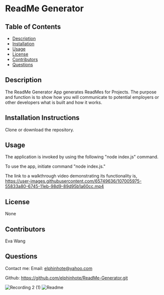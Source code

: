 
# ReadMe Generator


## Table of Contents
* [Description](#description)
* [Installation](#installation)
* [Usage](#usage)
* [License](#license)
* [Contributors](#contributors)
* [Questions](#questions)

## Description
The ReadMe Generator App generates ReadMes for Projects.
The purpose and function is to show how you will communicate to potential employers or other developers what is built and how it works.

## Installation Instructions
Clone or download the repository.

## Usage
 The application is invoked by using the following
"node index.js" command.
  
To use the app, initiate command "node index.js."


The link to a walkthrough video demonstrating its functionality is,  
https://user-images.githubusercontent.com/65749636/107005975-55833a80-6745-11eb-98d9-89d95b1a60cc.mp4


## License
None

## Contributors
Eva Wang

## Questions
Contact me:
Email: [elphinhote@yahoo.com](elphinhote@yahoo.com)

Github: https://github.com/elphinhote/ReadMe-Generator.git

![Recording 2 (1)](https://user-images.githubusercontent.com/65749636/107099623-0382f900-67c7-11eb-9370-69d77a3094e5.gif)
![Readme](https://user-images.githubusercontent.com/65749636/107100317-d899a480-67c8-11eb-959f-992194b3962f.PNG)











